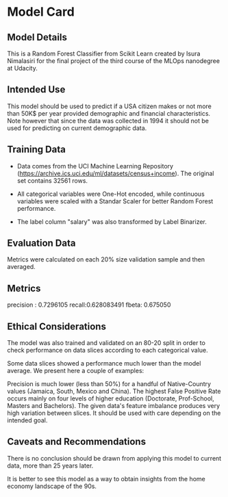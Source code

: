 # Model Card

## Model Details

This is a Random Forest Classifier from Scikit Learn created by Isura Nimalasiri for the final project of the third course of the MLOps nanodegree at Udacity. 

## Intended Use

This model should be used to predict if a USA citizen makes or not more than 50K$ per year provided demographic and financial characteristics. Note however that since the data was collected in 1994 it should not be used for predicting on current demographic data.

## Training Data

- Data comes from the UCI Machine Learning Repository (https://archive.ics.uci.edu/ml/datasets/census+income). The original set contains 32561 rows.

-  All categorical variables were One-Hot encoded, while continuous variables were scaled with a Standar Scaler for better Random Forest performance.

-  The label column "salary" was also transformed by Label Binarizer.

## Evaluation Data

Metrics were calculated on each 20% size validation sample and then averaged.

## Metrics

precision : 0.7296105
recall:0.628083491
fbeta: 0.675050

## Ethical Considerations

The model was also trained and validated on an 80-20 split in order to check performance on data slices according to each categorical value.

Some data slices showed a performance much lower than the model average. We present here a couple of examples:

Precision is much lower (less than 50%) for a handful of Native-Country values (Jamaica, South, Mexico and China).
The highest False Positive Rate occurs mainly on four levels of higher education (Doctorate, Prof-School, Masters and Bachelors).
The given data's feature imbalance produces very high variation between slices. It should be used with care depending on the intended goal.



## Caveats and Recommendations

There is no conclusion should be drawn from applying this model to current data, more than 25 years later.

It is better to see this model as a way to obtain insights from the home economy landscape of the 90s.